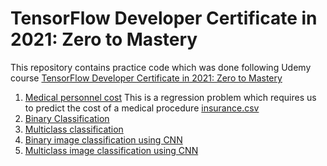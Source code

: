 # TensorFlow Developer Certificate in 2021: Zero to Mastery
This repository contains practice code which was done following Udemy course [TensorFlow Developer Certificate in 2021: Zero to Mastery](https://deloittedevelopment.udemy.com/course/tensorflow-developer-certificate-machine-learning-zero-to-mastery/)
1. [Medical personnel cost](https://github.com/prakashabhishek/deep_learning_with_tensorflow/blob/main/01_medical_personnel_cost_dataset.ipynb)
      This is a regression problem which requires us to predict the cost of a medical procedure [insurance.csv](https://github.com/prakashabhishek/deep_learning_with_tensorflow/blob/main/insurance.csv)
2. [Binary Classification](https://github.com/prakashabhishek/deep_learning_with_tensorflow/blob/main/02_using_tensorflow_for_classification.ipynb)
3. [Multiclass classification](https://github.com/prakashabhishek/deep_learning_with_tensorflow/blob/main/03_multiclass_classification_tensorflow.ipynb) 
4. [Binary image classification using CNN](https://github.com/prakashabhishek/deep_learning_with_tensorflow/blob/main/04_convolution_neural_network.ipynb)
5. [Multiclass image classification using CNN](https://github.com/prakashabhishek/deep_learning_with_tensorflow/blob/main/05_CNN_multiclass_classification.ipynb)
